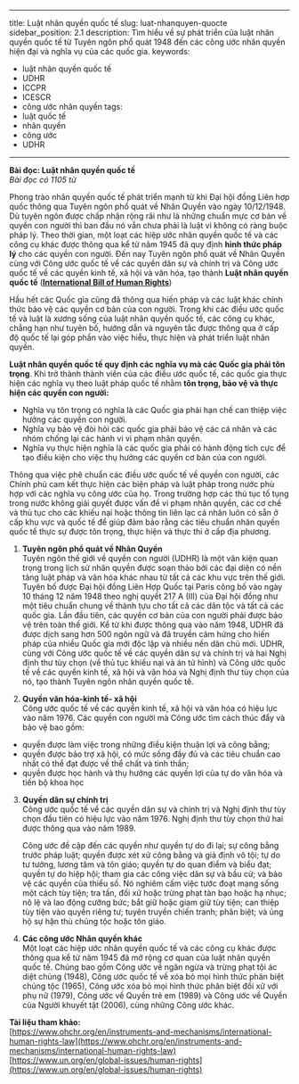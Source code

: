  
---
title: Luật nhân quyền quốc tế
slug: luat-nhanquyen-quocte
sidebar_position: 2.1
description: Tìm hiểu về sự phát triển của luật nhân quyền quốc tế từ Tuyên ngôn phổ quát 1948 đến các công ước nhân quyền hiện đại và nghĩa vụ của các quốc gia.
keywords:
  - luật nhân quyền quốc tế
  - UDHR
  - ICCPR
  - ICESCR
  - công ước nhân quyền
tags:
  - luật quốc tế
  - nhân quyền
  - công ước
  - UDHR
---

**Bài đọc: Luật nhân quyền quốc tế**  
*Bài đọc có 1105 từ* 

Phong trào nhân quyền quốc tế phát triển mạnh từ khi Đại hội đồng Liên hợp quốc thông qua Tuyên ngôn phổ quát về Nhân Quyền vào ngày 10/12/1948. Dù tuyên ngôn được chấp nhận rộng rãi như là những chuẩn mực cơ bản về quyền con người thì ban đầu nó vẫn chưa phải là luật vì không có ràng buộc pháp lý. Theo thời gian, một loạt các hiệp ước nhân quyền quốc tế và các công cụ khác được thông qua kể từ năm 1945 đã quy định **hình thức pháp lý** cho các quyền con người. Đến nay Tuyên ngôn phổ quát về Nhân Quyền cùng với Công ước quốc tế về các quyền dân sự và chính trị và Công ước quốc tế về các quyền kinh tế, xã hội và văn hóa, tạo thành **Luật nhân quyền quốc tế** ([**International Bill of Human Rights**](https://www.ohchr.org/en/what-are-human-rights/international-bill-human-rights))

Hầu hết các Quốc gia cũng đã thông qua hiến pháp và các luật khác chính thức bảo vệ các quyền cơ bản của con người. Trong khi các điều ước quốc tế và luật là xương sống của luật nhân quyền quốc tế, các công cụ khác, chẳng hạn như tuyên bố, hướng dẫn và nguyên tắc được thông qua ở cấp độ quốc tế lại góp phần vào việc hiểu, thực hiện và phát triển luật nhân quyền. 

**Luật nhân quyền quốc tế quy định các nghĩa vụ mà các Quốc gia phải tôn trọng**. Khi trở thành thành viên của các điều ước quốc tế, các quốc gia thực hiện các nghĩa vụ  theo luật pháp quốc tế nhằm **tôn trọng, bảo vệ và thực hiện các quyền con người:**

- Nghĩa vụ tôn trọng có nghĩa là các Quốc gia phải hạn chế can thiệp việc hưởng các quyền con người.   
- Nghĩa vụ bảo vệ đòi hỏi các quốc gia phải bảo vệ các cá nhân và các nhóm chống lại các hành vi vi phạm nhân quyền.   
- Nghĩa vụ thực hiện nghĩa là các quốc gia phải có hành động tích cực để tạo điều kiện cho việc thụ hưởng các quyền cơ bản của con người.

Thông qua việc phê chuẩn các điều ước quốc tế về quyền con người, các Chính phủ cam kết thực hiện các biện pháp và luật pháp trong nước phù hợp với các nghĩa vụ công ước của họ. Trong trường hợp các thủ tục tố tụng trong nước không giải quyết được vấn đề vi phạm nhân quyền, các cơ chế và thủ tục cho các khiếu nại hoặc thông tin liên lạc cá nhân luôn có sẵn ở cấp khu vực và quốc tế để giúp đảm bảo rằng các tiêu chuẩn nhân quyền quốc tế thực sự được tôn trọng, thực hiện và thực thi ở cấp địa phương.

1. **Tuyên ngôn phổ quát về Nhân Quyền**  
   Tuyên ngôn thế giới về quyền con người (UDHR) là một văn kiện quan trọng trong lịch sử nhân quyền được soạn thảo bởi các đại diện có nền tảng luật pháp và văn hóa khác nhau từ tất cả các khu vực trên thế giới. Tuyên bố được Đại hội đồng Liên Hợp Quốc tại Paris công bố vào ngày 10 tháng 12 năm 1948 theo nghị quyết 217 A (III) của Đại hội đồng như một tiêu chuẩn chung về thành tựu cho tất cả các dân tộc và tất cả các quốc gia. Lần đầu tiên, các quyền cơ bản của con người phải được bảo vệ trên toàn thế giới. Kể từ khi được thông qua vào năm 1948, UDHR đã được dịch sang hơn 500 ngôn ngữ và đã truyền cảm hứng cho hiến pháp của nhiều Quốc gia mới độc lập và nhiều nền dân chủ mới. UDHR, cùng với Công ước quốc tế về các quyền dân sự và chính trị và hai Nghị định thư tùy chọn (về thủ tục khiếu nại và án tử hình) và Công ước quốc tế về các quyền kinh tế, xã hội và văn hóa và Nghị định thư tùy chọn của nó, tạo thành Tuyên ngôn nhân quyền quốc tế.  
     
2. **Quyền văn hóa-kinh tế- xã hội**  
   Công ước quốc tế về các quyền kinh tế, xã hội và văn hóa có hiệu lực vào năm 1976\. Các quyền con người mà Công ước tìm cách thúc đẩy và bảo vệ bao gồm:  
     
* quyền được làm việc trong những điều kiện thuận lợi và công bằng;  
* quyền được bảo trợ xã hội, có mức sống đầy đủ và các tiêu chuẩn cao nhất có thể đạt được về thể chất và tinh thần;  
* quyền được học hành và thụ hưởng các quyền lợi của tự do văn hóa và tiến bộ khoa học  
     
3. **Quyền dân sự chính trị**   
   Công ước quốc tế về các quyền dân sự và chính trị và Nghị định thư tùy chọn đầu tiên có hiệu lực vào năm 1976\. Nghị định thư tùy chọn thứ hai được thông qua vào năm 1989\.  
     
   Công ước đề cập đến các quyền như quyền tự do đi lại; sự công bằng trước pháp luật; quyền được xét xử công bằng và giả định vô tội; tự do tư tưởng, lương tâm và tôn giáo; quyền tự do quan điểm và biểu đạt; quyền tự do hiệp hội; tham gia các công việc dân sự và bầu cử; và bảo vệ các quyền của thiểu số. Nó nghiêm cấm việc tước đoạt mạng sống một cách tùy tiện; tra tấn, đối xử hoặc trừng phạt tàn bạo hoặc hạ nhục; nô lệ và lao động cưỡng bức; bắt giữ hoặc giam giữ tùy tiện; can thiệp tùy tiện vào quyền riêng tư; tuyên truyền chiến tranh; phân biệt; và ủng hộ sự hận thù chủng tộc hoặc tôn giáo.  
     
4. **Các công ước Nhân quyền khác**  
   Một loạt các hiệp ước nhân quyền quốc tế và các công cụ khác được thông qua kể từ năm 1945 đã mở rộng cơ quan của luật nhân quyền quốc tế. Chúng bao gồm Công ước về ngăn ngừa và trừng phạt tội ác diệt chủng (1948), Công ước quốc tế về xóa bỏ mọi hình thức phân biệt chủng tộc (1965), Công ước xóa bỏ mọi hình thức phân biệt đối xử với phụ nữ (1979), Công ước về Quyền trẻ em (1989) và Công ước về Quyền của Người khuyết tật (2006), cùng những Công ước khác.  
   

**Tài liệu tham khảo:**  
[https://www.ohchr.org/en/instruments-and-mechanisms/international-human-rights-law](https://www.ohchr.org/en/instruments-and-mechanisms/international-human-rights-law)  
[https://www.un.org/en/global-issues/human-rights](https://www.un.org/en/global-issues/human-rights)


